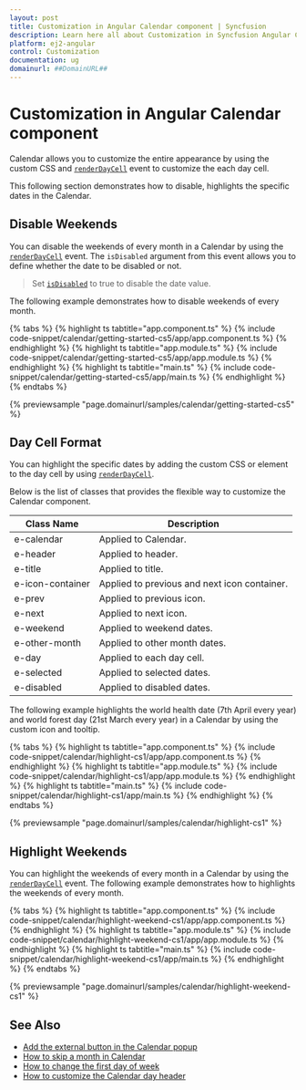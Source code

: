 ```yaml
---
layout: post
title: Customization in Angular Calendar component | Syncfusion
description: Learn here all about Customization in Syncfusion Angular Calendar component of Syncfusion Essential JS 2 and more.
platform: ej2-angular
control: Customization 
documentation: ug
domainurl: ##DomainURL##
---
```


# Customization in Angular Calendar component

Calendar allows you to customize the entire appearance by using the custom CSS and [`renderDayCell`](https://ej2.syncfusion.com/angular/documentation/api/calendar/renderDayCellEventArgs#renderdaycelleventargs) event to customize the each day cell.

This following section demonstrates how to disable, highlights the specific dates in the Calendar.

## Disable Weekends

You can disable the weekends of every month in a Calendar by using the [`renderDayCell`](https://ej2.syncfusion.com/angular/documentation/api/calendar/renderDayCellEventArgs#renderdaycelleventargs) event. The `isDisabled` argument from this event allows you to define whether the date to be disabled or not.

> Set [`isDisabled`](https://ej2.syncfusion.com/angular/documentation/api/calendar/renderDayCellEventArgs#renderdaycelleventargs) to true to disable the date value.

The following example demonstrates how to disable weekends of every month.

{% tabs %}
{% highlight ts tabtitle="app.component.ts" %}
{% include code-snippet/calendar/getting-started-cs5/app/app.component.ts %}
{% endhighlight %}
{% highlight ts tabtitle="app.module.ts" %}
{% include code-snippet/calendar/getting-started-cs5/app/app.module.ts %}
{% endhighlight %}
{% highlight ts tabtitle="main.ts" %}
{% include code-snippet/calendar/getting-started-cs5/app/main.ts %}
{% endhighlight %}
{% endtabs %}
  
{% previewsample "page.domainurl/samples/calendar/getting-started-cs5" %}

## Day Cell Format

You can highlight the specific dates by adding the custom CSS or element to the day cell by using [`renderDayCell`](https://ej2.syncfusion.com/angular/documentation/api/calendar/renderDayCellEventArgs#renderdaycelleventargs).

Below is the list of classes that provides the flexible way to customize the Calendar component.

| **Class Name** | **Description** |
| --- | --- |
| e-calendar | Applied to Calendar. |
| e-header | Applied to header.|
| e-title |Applied to title. |
| e-icon-container | Applied to previous and next icon container.|
| e-prev |  Applied to previous icon.|
| e-next | Applied to next icon.|
| e-weekend | Applied to weekend dates.|
| e-other-month |  Applied to other month dates.|
| e-day | Applied to each day cell.|
| e-selected | Applied to selected dates.|
| e-disabled | Applied to disabled dates.|

The following example highlights the world health date (7th April every year) and world forest day (21st March every year) in a Calendar by using the custom icon and tooltip.

{% tabs %}
{% highlight ts tabtitle="app.component.ts" %}
{% include code-snippet/calendar/highlight-cs1/app/app.component.ts %}
{% endhighlight %}
{% highlight ts tabtitle="app.module.ts" %}
{% include code-snippet/calendar/highlight-cs1/app/app.module.ts %}
{% endhighlight %}
{% highlight ts tabtitle="main.ts" %}
{% include code-snippet/calendar/highlight-cs1/app/main.ts %}
{% endhighlight %}
{% endtabs %}
  
{% previewsample "page.domainurl/samples/calendar/highlight-cs1" %}

## Highlight Weekends

You can highlight the weekends of every month in a Calendar by using the [`renderDayCell`](https://ej2.syncfusion.com/angular/documentation/api/calendar/renderDayCellEventArgs#renderdaycelleventargs) event. The following example demonstrates how to highlights the weekends of every month.

{% tabs %}
{% highlight ts tabtitle="app.component.ts" %}
{% include code-snippet/calendar/highlight-weekend-cs1/app/app.component.ts %}
{% endhighlight %}
{% highlight ts tabtitle="app.module.ts" %}
{% include code-snippet/calendar/highlight-weekend-cs1/app/app.module.ts %}
{% endhighlight %}
{% highlight ts tabtitle="main.ts" %}
{% include code-snippet/calendar/highlight-weekend-cs1/app/main.ts %}
{% endhighlight %}
{% endtabs %}
  
{% previewsample "page.domainurl/samples/calendar/highlight-weekend-cs1" %}

## See Also

* [Add the external button in the Calendar popup](./how-to/set-clear-button-in-calendar)
* [How to skip a month in Calendar](./how-to/skip-a-month-in-calendar)
* [How to change the first day of week](./how-to/change-the-first-day-of-week)
* [How to customize the Calendar day header](./how-to/customize-the-calendar-day-header)